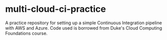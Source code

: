# multi-cloud-ci-practice
A practice repository for setting up a simple Continuous Integration pipeline with AWS and Azure. Code used is borrowed from Duke's Cloud Computing Foundations course. 
